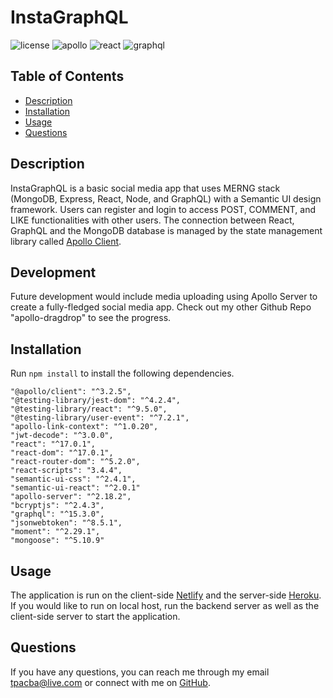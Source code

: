 # InstaGraphQL

![license](https://img.shields.io/badge/license-ISC-red.svg)
![apollo](https://img.shields.io/badge/apollo-3.2.5-blue.svg)
![react](https://img.shields.io/badge/react-17.0.1-green.svg)
![graphql](https://img.shields.io/badge/mysql-2.18.1-violet.svg)

## Table of Contents

* [Description](#description)
* [Installation](#installation)
* [Usage](#usage)
* [Questions](#questions)

## Description

InstaGraphQL is a basic social media app that uses MERNG stack (MongoDB, Express, React, Node, and GraphQL) with a Semantic UI design framework. Users can register and login to access POST, COMMENT, and LIKE functionalities with other users. The connection between React, GraphQL and the MongoDB database is managed by the state management library called [Apollo Client](https://www.apollographql.com/docs/react/). 

## Development
Future development would include media uploading using Apollo Server to create a fully-fledged social media app. Check out my other Github Repo "apollo-dragdrop" to see the progress.

## Installation

Run `npm install` to install the following dependencies.

    "@apollo/client": "^3.2.5",
    "@testing-library/jest-dom": "^4.2.4",
    "@testing-library/react": "^9.5.0",
    "@testing-library/user-event": "^7.2.1",
    "apollo-link-context": "^1.0.20",
    "jwt-decode": "^3.0.0",
    "react": "^17.0.1",
    "react-dom": "^17.0.1",
    "react-router-dom": "^5.2.0",
    "react-scripts": "3.4.4",
    "semantic-ui-css": "^2.4.1",
    "semantic-ui-react": "^2.0.1"
    "apollo-server": "^2.18.2",
    "bcryptjs": "^2.4.3",
    "graphql": "^15.3.0",
    "jsonwebtoken": "^8.5.1",
    "moment": "^2.29.1",
    "mongoose": "^5.10.9"

## Usage

The application is run on the client-side [Netlify](https://stupefied-minsky-c51eac.netlify.app/) and the server-side [Heroku](https://radiant-harbor-72798.herokuapp.com/). If you would like to run on local host, run the backend server as well as the client-side server to start the application.

## Questions

If you have any questions, you can reach me through my email tpacba@live.com or connect with me on [GitHub](https://github.com/tpacba).


